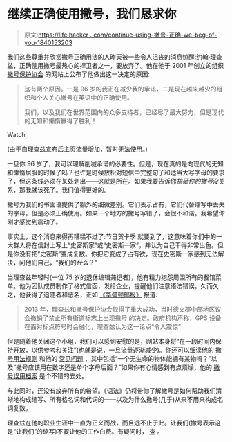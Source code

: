# 继续正确使用撇号，我们恳求你

> 原文:[https://life hacker . com/continue-using-撇号-正确-we-beg-of-you-1840153203](https://lifehacker.com/continue-using-apostrophes-correctly-we-beg-of-you-1840153203)

我们这些尊重并欣赏撇号正确用法的人昨天被一些令人沮丧的消息惊醒:约翰·理查兹，正确使用撇号最热心的捍卫者之一，要放弃了。他在他于 2001 年创立的组织 [撇号保护协会](https://www.apostrophe.org.uk/) 的网站上公布了他做出这一决定的原因:

> 这有两个原因。一是 96 岁的我正在减少我的承诺，二是现在越来越少的组织和个人关心撇号在英语中的正确使用。
> 
> 我们，以及我们在世界范围内的众多支持者，已经尽了最大努力，但是现代的无知和懒惰赢得了胜利！

Watch

(由于自理查兹宣布后主页流量增加，暂时无法使用。)

一旦你 96 岁了，我可以理解削减承诺的必要性。但是，现在真的是向现代的无知和懒惰屈服的时候了吗？也许是时候放松对短信中完整句子和适当大写字母的要求了，但这条线必须在某处划出——这就是所在。如果我要告诉你*搞砸你的撇号*没关系，那我就该死了。我们值得更好的。

撇号为我们的书面语提供了额外的细微差别。它们表示占有，它们代替缩写中丢失的字母。但是必须正确使用。如果一个地方的撇号写错了，会很不和谐。我希望你刚才感觉到震动了。

事实上，这个消息来得再糟糕不过了:节日贺卡季 就要到了，这意味着你们中的一大群人将在信封上写上“史密斯家”或“史密斯一家”，并认为自己干得非常出色。但是你没有把“史密斯”变成复数。你把它变成了占有欲，现在史密斯一家感到无法解决，问他们自己，“我们的*什么*？"

当理查兹年轻时(一位 75 岁的退休编辑兼记者)，他有精力抱怨周围所有的餐馆菜单。他为团队成员制作了格式信函，发给企业，提醒他们注意语法错误。久而久之，他获得了追随者和恶名，正如 [《华盛顿邮报》](https://www.washingtonpost.com/nation/2019/12/02/apostrophe-protection-society-john-richards-england/) 报道:

> 2013 年，理查兹和撇号保护协会取得了重大成功，当时德文郡中部地区议会撤销了禁止所有街道标志上出现撇号 的决定。政府机构声称，GPS 设备在面对标点符号时会融化，理查兹认为这一论点“令人震惊”

但是随着他关闭这个小组，我们可以感到安慰的是，网站本身将“在一段时间内保持开放，以供参考和关注”(也就是说，一旦流量逐渐减少)。你还可以细读他的 [撇号用法规则](https://www.apostrophe.org.uk/page2.html) 和他的 [常见问题](https://www.apostrophe.org.uk/page4.html) ，其中包括“一个无生命的物体能拥有某物吗？”以及“撇号应该用在数字还是单个字母后面？”如果你有心情感到有点烦燥，他的 [撇号误用档案](https://www.apostrophe.org.uk/page8.html) 是个不错的去处。

与此同时，还没有放弃所有的希望。《语法》仍将带你了解撇号是如何帮助我们清晰地构成缩写、所有格名词和代词的——以及为什么撇号(几乎)从来不用来构成名词复数。

理查兹在他的职业生涯中一直为正义而战，而且远不止于此。让我们(撇号表示这是“让我们”的缩写)不要让他的工作白费。有疑问时， [查](https://www.thepunctuationguide.com/apostrophe.html) 。